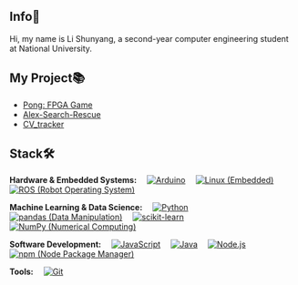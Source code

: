 <!--
<p align="center">
<a href="https://tools.bugdesigner.cn/" target="_blank"><img align=center src="https://img.shields.io/badge/卡片徽章生成器-%2303a9f4?style=flat"/></a>&emsp;
<a href="https://game.bugdesigner.cn/" target="_blank"><img align=center src="https://img.shields.io/badge/AI五子棋-%2303a9f4?style=flat"/></a>&emsp;
<a href="https://www.querytransport.cn/" target="_blank"><img  align=center src="https://img.shields.io/badge/物流管理系统-%2303a9f4?style=flat"/></a>&emsp;
</p>
-->
<!-- 个人资料 -->

## Info👤    
Hi, my name is Li Shunyang, a second-year computer engineering student at National University.

## My Project📚
- [Pong: FPGA Game](https://github.com/lishunyang12/EE2026-Group-Project)
- [Alex-Search-Rescue](https://github.com/KuanHsienn/Alex-Search-Rescue)
- [CV_tracker](https://github.com/lishunyang12/traditional-CV-armorplate-tracker)


## Stack🛠️
<p align="left">
      <!-- Hardware & Embedded Systems -->
      <strong>Hardware & Embedded Systems:</strong>&emsp;
      <a href=""><img src="https://img.shields.io/badge/Arduino-35495e.svg?style=flat-square&logo=arduino&logoColor=4FC08D" alt="Arduino"></a>&emsp;
      <a href=""><img src="https://img.shields.io/badge/Linux-FCC624.svg?style=flat-square&logo=linux&logoColor=black" alt="Linux (Embedded)"></a>&emsp;
      <a href=""><img src="https://img.shields.io/badge/ROS-004225.svg?style=flat-square&logo=ros&logoColor=white" alt="ROS (Robot Operating System)"></a>&emsp;
</p>

<p align="left">
      <!-- Machine Learning & Data Science -->
      <strong>Machine Learning & Data Science:</strong>&emsp;
      <a href=""><img src="https://img.shields.io/badge/Python-3776AB.svg?style=flat-square&logo=python&logoColor=white" alt="Python"></a>&emsp; <!-- Moved Python here -->
      <a href=""><img src="https://img.shields.io/badge/pandas-150458.svg?style=flat-square&logo=pandas&logoColor=white" alt="pandas (Data Manipulation)"></a>&emsp;
      <a href=""><img src="https://img.shields.io/badge/scikit-learn-F7F7F7.svg?style=flat-square&logo=scikit-learn&logoColor=231F20" alt="scikit-learn"></a>&emsp;
      <a href=""><img src="https://img.shields.io/badge/NumPy-013243.svg?style=flat-square&logo=numpy&logoColor=white" alt="NumPy (Numerical Computing)"></a>&emsp;
</p>

<p align="left">
      <!-- Software Development -->
      <strong>Software Development:</strong>&emsp;
      <a href=""><img src="https://img.shields.io/badge/Javascript-F7DF1E.svg?style=flat-square&logo=Javascript&logoColor=black" alt="JavaScript"></a>&emsp;
      <a href=""><img src="https://img.shields.io/badge/Java-007396.svg?style=flat-square&logo=openjdk&logoColor=white" alt="Java"></a>&emsp;
      <a href=""><img src="https://img.shields.io/badge/Node.js-43853D.svg?style=flat-square&logo=node.js&logoColor=white" alt="Node.js"></a>&emsp;
      <a href=""><img src="https://img.shields.io/badge/npm-CB3837.svg?style=flat-square&logo=npm&logoColor=white" alt="npm (Node Package Manager)"></a>&emsp;
</p>

<p align="left">
      <!-- Tools -->
      <strong>Tools:</strong>&emsp;
      <a href=""><img src="https://img.shields.io/badge/Git-F15A24.svg?style=flat-square&logo=git&logoColor=white" alt="Git"></a>&emsp; <!-- Changed logo to Git -->
</p>
<!--
<p align="center">[![AlbertZhang's WakaTime stats](https://github-readme-stats.vercel.app/api/wakatime?username=AlbertZhang)](https://github.com/anuraghazra/github-readme-stats)</p>
-->



